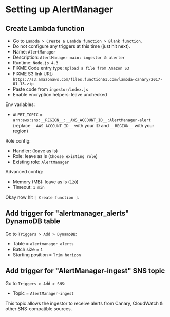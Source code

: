 Setting up AlertManager
=======================


Create Lambda function
----------------------

- Go to `Lambda > Create a Lambda function > Blank function`.
- Do not configure any triggers at this time (just hit next).
- Name: `AlertManager`
- Description: `AlertManager main: ingestor & alerter`
- Runtime: `Node.js 4.3`
- FIXME Code entry type: `Upload a file from Amazon S3`
- FIXME S3 link URL: `https://s3.amazonaws.com/files.function61.com/lambda-canary/2017-01-13.zip`
- Paste code from `ingestor/index.js`
- Enable encryption helpers: leave unchecked

Env variables:

- `ALERT_TOPIC` = `arn:aws:sns:__REGION__:__AWS_ACCOUNT_ID__:AlertManager-alert` (replace `__AWS_ACCOUNT_ID__` with your ID and `__REGION__` with your region)

Role config:

- Handler: (leave as is)
- Role: leave as is (`Choose existing role`)
- Existing role: `AlertManager`

Advanced config:

- Memory (MB): leave as is (`128`)
- Timeout: `1 min`

Okay now hit `[ Create function ]`.


Add trigger for "alertmanager_alerts" DynamoDB table
----------------------------------------------------

Go to `Triggers > Add > DynamoDB`:

- Table = `alertmanager_alerts`
- Batch size = `1`
- Starting position = `Trim horizon`


Add trigger for "AlertManager-ingest" SNS topic
-----------------------------------------------

Go to `Triggers > Add > SNS`:

- Topic = `AlertManager-ingest`

This topic allows the ingestor to receive alerts from Canary, CloudWatch & other SNS-compatible sources.
